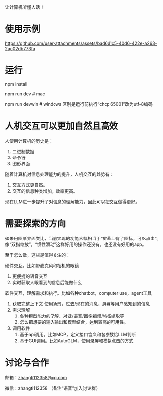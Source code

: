 让计算机听懂人话！

# 使用示例

https://github.com/user-attachments/assets/bad6d1c5-40d6-422e-a263-2ac02db773fa


# 运行

npm install

npm run dev    # mac

npm run devwin # windows 区别是运行前执行“chcp 65001”改为utf-8编码

# 人机交互可以更加自然且高效

人使用计算机的历史是：

1. 二进制数据
2. 命令行
3. 图形界面

随着计算机对信息处理能力的提升，人机交互的趋势有：

1. 交互方式更自然。
2. 交互的信息种类增加，效率更高。

现在LLM进一步提升了对信息的理解能力，因此可以把交互做得更好。

# 需要探索的方向

如果用图形界面类比，当前实现的功能大概相当于“屏幕上有了图标，可以点击”。像“双指缩放”，“惯性滑动”这样好用的操作还没有，也还没有好用的app。

至于怎么做，这些是值得关注的：

硬件交互。比如带麦克风和相机的眼镜

1. 更便捷的语音交互
2. 实时获取人眼看到的信息后能做什么

软件交互，理解需求和执行。比如各种chatbot，computer use，agent工具

1. 获取完整上下文 使用场景，过去/现在的消息，屏幕等用户感知到的信息
2. 需求理解
   1. 各种模型能力的了解。对话/语音/图像视频/特征提取等
   2. 怎么把想要的输入输出和模型结合，达到较高的可用性。
3. 调用软件
   1. 基于api调用。比如MCP，定义接口含义和各参数给LLM判断
   2. 基于GUI调用。比如AutoGLM，使用录屏和模拟点击的方式

# 讨论与合作

邮箱：zhangti112358@qq.com

微信：zhangti112358 （备注“语音”加入讨论群）
